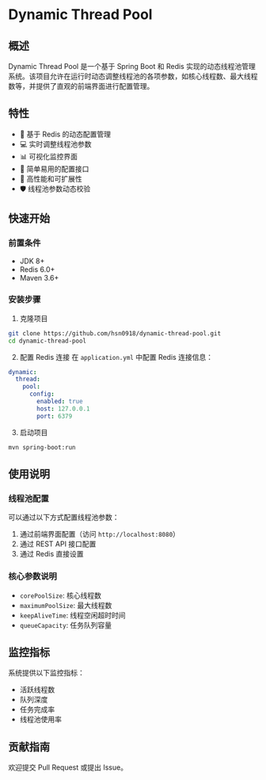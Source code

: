 # Dynamic Thread Pool

## 概述

Dynamic Thread Pool 是一个基于 Spring Boot 和 Redis 实现的动态线程池管理系统。该项目允许在运行时动态调整线程池的各项参数，如核心线程数、最大线程数等，并提供了直观的前端界面进行配置管理。

## 特性

- 🚀 基于 Redis 的动态配置管理
- 💻 实时调整线程池参数
- 📊 可视化监控界面
- 🔧 简单易用的配置接口
- 🎯 高性能和可扩展性
- 🛡️ 线程池参数动态校验

## 快速开始

### 前置条件

- JDK 8+
- Redis 6.0+
- Maven 3.6+

### 安装步骤

1. 克隆项目
```bash
git clone https://github.com/hsn0918/dynamic-thread-pool.git
cd dynamic-thread-pool
```

2. 配置 Redis 连接
在 `application.yml` 中配置 Redis 连接信息：

```yaml
dynamic:
  thread:
    pool:
      config:
        enabled: true
        host: 127.0.0.1
        port: 6379
```

3. 启动项目
```bash
mvn spring-boot:run
```

## 使用说明

### 线程池配置

可以通过以下方式配置线程池参数：

1. 通过前端界面配置（访问 `http://localhost:8080`）
2. 通过 REST API 接口配置
3. 通过 Redis 直接设置

### 核心参数说明

- `corePoolSize`: 核心线程数
- `maximumPoolSize`: 最大线程数
- `keepAliveTime`: 线程空闲超时时间
- `queueCapacity`: 任务队列容量
## 监控指标

系统提供以下监控指标：

- 活跃线程数
- 队列深度
- 任务完成率
- 线程池使用率

## 贡献指南

欢迎提交 Pull Request 或提出 Issue。
